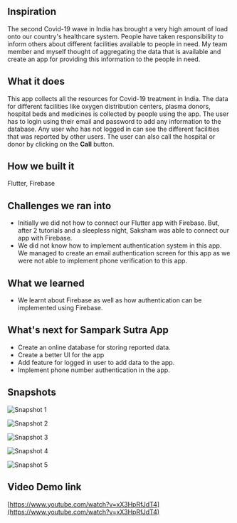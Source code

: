 ## Inspiration
The second Covid-19 wave in India has brought a very high amount of load onto our country's healthcare system. People have taken responsibility to inform others about different facilities available to people in need. My team member and myself thought of aggregating the data that is available and create an app for providing this information to the people in need.

## What it does
This app collects all the resources for Covid-19 treatment in India. The data for different facilities like oxygen distribution centers, plasma donors, hospital beds and medicines is collected by people using the app. The user has to login using their email and password to add any information to the database. Any user who has not logged in can see the different facilities that was reported by other users. The user can also call the hospital or donor by clicking on the __Call__ button.

## How we built it
Flutter, Firebase

## Challenges we ran into
- Initially we did not how to connect our Flutter app with Firebase. But, after 2 tutorials and a sleepless night, Saksham was able to connect our app with Firebase.
- We did not know how to implement authentication system in this app. We managed to create an email authentication screen for this app as we were not able to implement phone verification to this app.

## What we learned
- We learnt about Firebase as well as how authentication can be implemented using Firebase.

## What's next for Sampark Sutra App
- Create an online database for storing reported data.
- Create a better UI for the app
- Add feature for logged in user to add data to the app.
- Implement phone number authentication in the app.

## Snapshots

![Snapshot 1](https://user-images.githubusercontent.com/55953830/115997404-9da55100-a600-11eb-8922-02156f2e0555.jpeg)

![Snapshot 2](https://user-images.githubusercontent.com/55953830/115997405-9ed67e00-a600-11eb-9275-c510500cd09d.jpeg)

![Snapshot 3](https://user-images.githubusercontent.com/55953830/115997407-9ed67e00-a600-11eb-9965-08c0d390e69d.jpeg)

![Snapshot 4](https://user-images.githubusercontent.com/55953830/115997408-9f6f1480-a600-11eb-845c-eb6916be5713.jpeg)

![Snapshot 5](https://user-images.githubusercontent.com/55953830/115997409-a007ab00-a600-11eb-9446-e877aa9f7fe7.jpeg)

## Video Demo link

[https://www.youtube.com/watch?v=xX3HpRfJdT4](https://www.youtube.com/watch?v=xX3HpRfJdT4)
